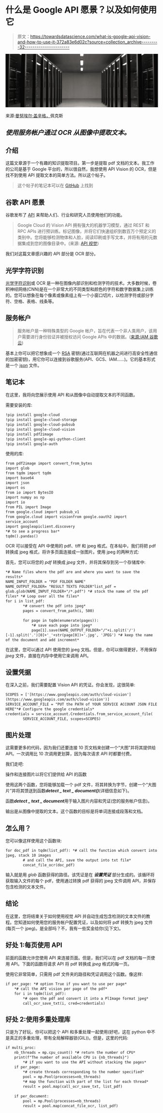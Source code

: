 # 什么是 Google API 愿景？以及如何使用它

> 原文：<https://towardsdatascience.com/what-is-google-api-vision-and-how-to-use-it-372a83e6d02c?source=collection_archive---------32----------------------->

![](img/e83eee2b3a044f4d75cfa72395ac73f6.png)

来源:[曼努埃尔·盖辛格，](https://www.pexels.com/fr-fr/@artunchained)佩克斯

## *使用服务帐户通过 OCR 从图像中提取文本。*

## 介绍

这篇文章源于一个有趣的知识提取项目。第一步是提取 pdf 文档的文本。我工作的公司是基于 Google 平台的，所以很自然，我想使用 API Vision 的 OCR，但是找不到使用 API 提取文本的简单方法。所以这个帖子。

> 这个帖子的笔记本可以在 [GitHub](https://github.com/Christophe-pere/API_vision_google) 上找到

## 谷歌 API 愿景

谷歌发布了 [API](https://cloud.google.com/vision) 来帮助人们、行业和研究人员使用他们的功能。

> Google Cloud 的 Vision API 拥有强大的机器学习模型，通过 REST 和 RPC APIs 进行预训练。标记图像，并将它们快速组织到数百万个预定义的类别中。您将能够检测物体和人脸，阅读印刷或手写文本，并将有用的元数据集成到您的图像目录中。(来源: [API 视觉](https://cloud.google.com/vision))

我们对这篇文章感兴趣的 API 部分是 OCR 部分。

## 光学字符识别

[光学字符识别](https://cloud.google.com/vision/docs/ocr)或 OCR 是一种在图像内部识别和检测字符的技术。大多数时候，卷积神经网络(CNN)是在一个非常大的不同类型和颜色的字符和数字数据集上训练的。您可以想象在每个像素或像素组上有一个小窗口切片，以检测字符或部分字符、空格、表格、线条等。

## 服务帐户

> 服务帐户是一种特殊类型的 Google 帐户，旨在代表一个非人类用户，该用户需要进行身份验证并被授权访问 Google APIs 中的数据。([来源:IAM 谷歌云](https://cloud.google.com/iam/docs/understanding-service-accounts))

基本上你可以把它想象成一个 [RSA](https://en.wikipedia.org/wiki/RSA_(cryptosystem)) 密钥(通过互联网在机器之间进行高安全性通信的加密密钥)，用它你可以连接到谷歌服务(API、GCS、IAM……)。它的基本形式是一个 [json](https://www.json.org/json-en.html) 文件。

## 笔记本

在这里，我将向您展示使用 API 和从图像中自动提取文本的不同函数。

需要安装的库:

```
!pip install google-cloud
!pip install google-cloud-storage
!pip install google-cloud-pubsub
!pip install google-cloud-vision
!pip install pdf2image
!pip install google-api-python-client
!pip install google-auth
```

使用的库:

```
from pdf2image import convert_from_bytes
import glob
from tqdm import tqdm
import base64
import json
import os
from io import BytesIO
import numpy as np
import io
from PIL import Image
from google.cloud import pubsub_v1
from google.cloud import visionfrom google.oauth2 import service_account
import googleapiclient.discovery
*# to see a progress bar*
tqdm().pandas()
```

OCR 可以接受在 API 中使用的 pdf、tiff 和 jpeg 格式。在本帖中，我们将把 pdf 转换成 jpeg 格式，将许多页面连接成一张图片。使用 jpeg 的两种方式:

首先，您可以将您的 *pdf* 转换成 *jpeg* 文件，并将其保存到另一个存储库中:

```
*# Name files where the pdf are and where you want to save the results*
NAME_INPUT_FOLDER = "PDF FOLDER NAME"
NAME_OUTPUT_FOLDER= "RESULT TEXTS FOLDER"list_pdf = glob.glob(NAME_INPUT_FOLDER+"/*.pdf") *# stock the name of the pdf files* *# Loop over all the files*
for i in list_pdf:
        *# convert the pdf into jpeg*
        pages = convert_from_path(i, 500)

        for page in tqdm(enumerate(pages)):
            *# save each page into jpeg* 
            page[1].save(NAME_OUTPUT_FOLDER+"/"+i.split('/')[-1].split('.')[0]+'_'+str(page[0])+'.jpg', 'JPEG') *# keep the name of the document and add increment* 
```

在这里，您可以通过 API 使用您的 jpeg 文档。但是，你可以做得更好，不用保存 *jpeg* 文件，直接在内存中使用它来调用 API。

## 设置凭据

在深入之前，我们需要配置 Vision API 的凭证。你会发现，这很简单:

```
SCOPES = ['[https://www.googleapis.com/auth/cloud-vision'](https://www.googleapis.com/auth/cloud-vision')]
SERVICE_ACCOUNT_FILE = "PUT the PATH of YOUR SERVICE ACCOUNT JSON FILE HERE"*# Configure the google credentials*
credentials = service_account.Credentials.from_service_account_file(
        SERVICE_ACCOUNT_FILE, scopes=SCOPES)
```

## 图片处理

这需要更多的代码，因为我们还要连接 10 页文档来创建一个“大图”并将其提供给 API。一次调用比 10 次调用更划算，因为每次请求 API 时都要付费。

我们走吧:

操作和连接图片以将它们提供给 API 的函数

使用这两个函数，您将能够加载一个 pdf 文件，将其转换为字节，创建一个“大图片”并将其馈送到函数***detect _ text _ document()***(详细信息如下)。

函数***detect _ text _ document***用于输入图片内容和凭证(您的服务帐户信息)。

输出是从图像中提取的文本。这个函数的目标是将单词连接成段落和文档。

## 怎么用？

您可以像这样使用这个函数块:

```
for doc_pdf in tqdm(list_pdf): *# call the function which convert into jpeg, stack 10 images
        # and call the API, save the output into txt file* 
        concat_file_ocr(doc_pdf)
```

输入就是用 *glob* 函数获得的路径。该凭证是在 ***设置凭证*** 部分生成的。该循环将获取输入文件的每个 pdf，使用通过转换 pdf 获得的 jpeg 文件调用 API，并保存包含检测的文本文件。

## 结论

在这里，您将结束关于如何使用视觉 API 并自动生成包含检测的文本文件的教程。您知道如何使用您的服务帐户配置凭证，以及如何将 pdf 转换为 jpeg 文件(每页一个 jpeg)。是全部吗？不，我有一些奖金给你(见下文)。

## 好处 1:每页使用 API

前面的函数允许您使用 API 来连接页面。但是，我们可以在 pdf 文档的每一页使用 API。下面的函数将请求 API 将 pdf 转换成 *jpeg* 格式的每一页。

使用它非常简单，只需用 pdf 文件夹的路径和凭证调用这个函数。像这样:

```
if per_page: *# option True if you want to use per page*
    *# call the API vision per page of the pdf*
    for i in tqdm(list_pdf):
        *# open the pdf and convert it into a PlImage format jpeg*
        call_ocr_save_txt(i, cred=credentials)
```

## 好处 2:使用多重处理库

只是为了好玩，你可以把这个 API 和多重处理一起使用(好吧，这在 python 中不是真正的多重处理，带有全局解释器锁(GIL))。但是，这里的代码:

```
if multi_proc:
    nb_threads = mp.cpu_count() *# return the number of CPU*
    print(f"The number of available CPU is {nb_threads}")
        *# if you want to use the API without stacking the pages*
    if per_page:
        *# create threads corresponding to the number specified*
        pool = mp.Pool(processes=nb_threads)    
        *# map the function with part of the list for each thread*
        result = pool.map(call_ocr_save_txt, list_pdf) 

    if per_document:
        pool = mp.Pool(processes=nb_threads) 
        result = pool.map(concat_file_ocr, list_pdf)
```
